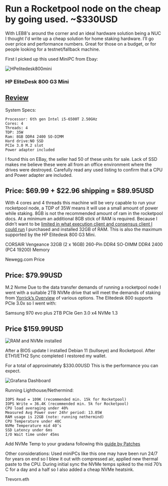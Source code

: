 # Run a Rocketpool node on the cheap by going used. ~$330USD #
With LEB8's around the corner and an ideal hardware solution being a NUC I thought I'd write up a cheap solution for home staking hardware. I’ll go over price and performance numbers. Great for those on a budget, or for people looking for a testnet/fallback machine.


First I picked up this used MiniPC from Ebay:

![HPelitedesk800mini](/../photos/800-g32.jpg)

### **HP EliteDesk 800 G3 Mini** ### 
## [Review](https://www.servethehome.com/hp-elitedesk-800-g3-mini-ce-review-project-tinyminimicro/) ##

System Specs:
```
Processor: 6th gen Intel i5-6500T 2.50GHz 
Cores: 4
Threads: 4
TDP: 35W 
Ram: 8GB DDR4 2400 SO-DIMM
Hard drive:NO SSD
PCIe 3.0 M.2 slot
Power adapter included
```

I found this on EBay, the seller had 50 of these units for sale. Lack of SSD makes me believe these were all from an office environment where the drives were destroyed. Carefully read any used listing to confirm that a CPU and Power adapter are included. 


## **Price: $69.99 + $22.96 shipping = $89.95USD** ##


With 4 cores and 4 threads this machine will be very capable to run your rocketpool node, a TDP of 35W means it will use a small amount of power while staking. 8GB is not the recommended amount of ram in the rocketpool docs. At a minimum an additional 8GB stick of RAM is required. Because I didn’t want to be [limited in what execution client and consensus client I could run](https://docs.rocketpool.net/guides/node/local/hardware.html#hardware-requirements) I purchased and installed 32GB of RAM. This is also the maximum supported by the HP Elitedesk 800 G3 Mini.


CORSAIR Vengeance 32GB (2 x 16GB) 260-Pin DDR4 SO-DIMM DDR4 2400 (PC4 19200) Memory


Newegg.com Price
## **Price: $79.99USD** ##


M.2 Nvme
Due to the data transfer demands of running a rocketpool node I went with a suitable 2TB NVMe drive that will meet the demands of staking from [Yorrick’s Overview](https://gist.github.com/yorickdowne/f3a3e79a573bf35767cd002cc977b038) of various options. The Elitedesk 800 supports PCIe 3.0x so I went with:


Samsung 970 evo plus 2TB PCIe Gen 3.0 x4 NVMe 1.3
## **Price $159.99USD** ##







![RAM and NVMe installed](/../photos/IMG_3583.png)


After a BIOS update I installed Debian 11 (bullseye) and Rocketpool. After ETH1/ETH2 Sync completed I restored my wallet.


For a total of approximately $330.00USD This is the performance you can expect. 

![Grafana Dashboard](/../photos/elitedesk800.png)


Running Lighthouse/Nethermind:
```
IOPS Read = 109K (recommended min. 15k for Rocketpool)
IOPS Write = 36.4K (recommended min. 5k for Rocketpool)
CPU load averaging under 40%
Measured Avg Power over 24hr period: 13.05W 
RAM usage is 22GB (note: running nethermind)
CPU Temperature under 40C
NVMe Temperature mid 40’s
SSD Latency under 6ms
I/O Wait time under 45ms 
```

Add NVMe Temp to your gradana following this [guide by Patches](https://gist.github.com/jshufro/65160a680076224d0294d1d6f1a0fa97)




Other considerations: Used miniPCs like this one may have been run 24/7 for years on end so I blew it out with compressed air, applied new thermal paste to the CPU. During initial sync the NVMe temps spiked to the mid 70’s C for a day and a half so I also added a cheap NVMe heatsink.

Trevorn.eth
